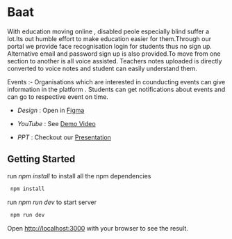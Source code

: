 # Baat

With education moving online , disabled peole especially blind suffer a lot.Its out humble effort to make education easier for them.Through our portal we provide face recognisation login for students thus no sign up.
Alternative email and password sign up is also provided.To move from one section to another is all voice assisted.
Teachers notes uploaded is directly converted to voice notes and student can easily understand them.<br />

Events :- Organisations which are interested in counducting events can give information in the platform . Students can get notifications about events and can go to respective event on time.



- *Design* : Open in [Figma](https://www.figma.com/file/izgrvGO77YhoMJqQYDEqIu/Baat?node-id=6%3A2)

- *YouTube* : See [Demo Video](https://www.youtube.com/watch?v=OtEFg4EKAEM)

- *PPT* : Checkout our [Presentation](https://vitacin-my.sharepoint.com/:p:/g/personal/sampreethm_2019_vitstudent_ac_in/EVbeLguJep5Kr5LUsZEo6ekB2aUaQLLh6OCGKOnAfC630A?e=3D0qDv)

## Getting Started

run *npm install* to install all the npm dependencies

```bash
 npm install
```

run *npm run dev* to start server

```bash
 npm run dev
```

Open [http://localhost:3000](http://localhost:3000) with your browser to see the result.
